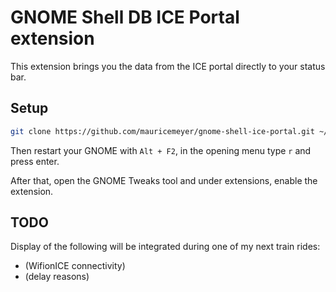 # GNOME Shell DB ICE Portal extension

This extension brings you the data from the ICE portal directly to your status bar.

## Setup

```sh
git clone https://github.com/mauricemeyer/gnome-shell-ice-portal.git ~/.local/share/gnome-shell/extensions/db-ice-portal@mor.re
```

Then restart your GNOME with `Alt + F2`, in the opening menu type `r` and press enter.

After that, open the GNOME Tweaks tool and under extensions, enable the extension.

## TODO

Display of the following will be integrated during one of my next train rides:

* (WifionICE connectivity)
* (delay reasons)
